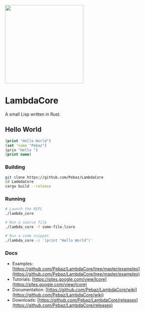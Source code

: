 <img src="dev/logo/LambdaCore - Logo.png" width=256 />

# LambdaCore
A small Lisp written in Rust.

## Hello World

```clojure
(print "Hello World")
(set 'name "Pebaz")
(prin "Hello ")
(print name)
```

### Building

```bash
git clone https://github.com/Pebaz/LambdaCore
cd LambdaCore
cargo build --release
```

### Running

```bash
# Launch the REPL
./lambda_core

# Run a source file
./lambda_core -f some-file.lcore

# Run a code snippet
./lambda_core -c '(print "Hello World")'
```

### Docs

* Examples: [https://github.com/Pebaz/LambdaCore/tree/master/examples](https://github.com/Pebaz/LambdaCore/tree/master/examples)
* Tutorials: [https://sites.google.com/view/lcore](https://sites.google.com/view/lcore)
* Documentation: [https://github.com/Pebaz/LambdaCore/wiki](https://github.com/Pebaz/LambdaCore/wiki)
* Downloads: [https://github.com/Pebaz/LambdaCore/releases](https://github.com/Pebaz/LambdaCore/releases)
